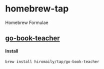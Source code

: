 # homebrew-tap

Homebrew Formulae

## [go-book-teacher](https://github.com/hiromaily/go-book-teacher)
#### Install
```
brew install hiromaily/tap/go-book-teacher
```

